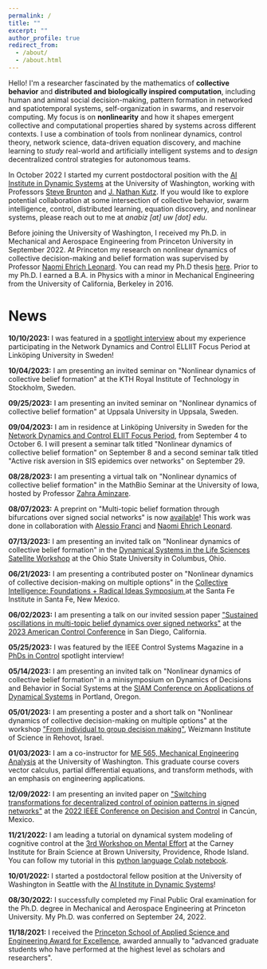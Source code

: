 ```yaml
---
permalink: /
title: ""
excerpt: ""
author_profile: true
redirect_from: 
  - /about/
  - /about.html
---
```



Hello! I'm a researcher fascinated by the mathematics of **collective behavior** and **distributed and biologically inspired computation**, including human and animal social decision-making, pattern formation in networked and spatiotemporal systems, self-organization in swarms, and reservoir computing. My focus is on **nonlinearity** and how it shapes emergent collective and computational properties shared by systems across different contexts. I use a combination of tools from nonlinear dynamics, control theory, network science, data-driven equation discovery, and machine learning to *study* real-world and artificially intelligent systems and to *design* decentralized control strategies for autonomous teams. 

In October 2022 I started my current postdoctoral position with the [AI Institute in Dynamic Systems](http://dynamicsai.org/) at the University of Washington, working with Professors [Steve Brunton](https://www.eigensteve.com/) and [J. Nathan Kutz](https://amath.washington.edu/people/j-nathan-kutz). If you would like to explore potential collaboration at some intersection of collective behavior, swarm intelligence, control, distributed learning, equation discovery, and nonlinear systems, please reach out to me at *anabiz [at] uw [dot] edu*. 

Before joining the University of Washington, I received my Ph.D. in Mechanical and Aerospace Engineering from Princeton University in September 2022. At Princeton my research on nonlinear dynamics of collective decision-making and belief formation was supervised by Professor [Naomi Ehrich Leonard](https://naomi.princeton.edu/). You can read my Ph.D thesis [here](https://naomi.princeton.edu/wp-content/uploads/sites/744/2022/09/AnastasiaThesis.pdf). Prior to my Ph.D. I earned a B.A. in Physics with a minor in Mechanical Engineering from the University of California, Berkeley in 2016.



News 
======

**10/10/2023:** I was featured in a [spotlight interview](https://liu.se/en/news-item/ambitious-guest-researcher-program-enhances-the-interdisciplinary-dialogue) about my experience participating in the Network Dynamics and Control
 ELLIIT Focus Period at Linköping University in Sweden!

**10/04/2023:** I am presenting an invited seminar on "Nonlinear dynamics of collective belief formation" at the KTH Royal Institute of Technology in Stockholm, Sweden. 

**09/25/2023:** I am presenting an invited seminar on "Nonlinear dynamics of collective belief formation" at Uppsala University in Uppsala, Sweden.

**09/04/2023:** I am in residence at Linköping University in Sweden for the [Network Dynamics and Control
 ELIIT Focus Period](https://elliit.se/news-and-events/focus-period-linkoping-2023/), from September 4 to October 6. I will present a seminar talk titled  "Nonlinear dynamics of collective belief formation" on September 8 and a second seminar talk titled "Active risk aversion in SIS epidemics over networks" on September 29. 

**08/28/2023:** I am presenting a virtual talk on "Nonlinear dynamics of collective belief formation" in the MathBio Seminar at the University of Iowa, hosted by Professor [Zahra Aminzare](https://math.uiowa.edu/people/zahra-aminzare).

**08/07/2023:** A preprint on "Multi-topic belief formation through bifurcations over signed social networks" is now [available](https://arxiv.org/abs/2308.02755)! This work was done in collaboration with [Alessio Franci](https://sites.google.com/site/francialessioac/) and [Naomi Ehrich Leonard](https://naomi.princeton.edu/).

**07/13/2023:** I am presenting an invited talk on "Nonlinear dynamics of collective belief formation" in the [Dynamical Systems in the Life Sciences Satellite Workshop](https://sites.google.com/d.umn.edu/dsls2023/home) at the Ohio State University in Columbus, Ohio.

**06/21/2023:** I am presenting a contributed poster on "Nonlinear dynamics of collective decision-making on multiple options"  in the [Collective Intelligence: Foundations + Radical Ideas Symposium
](https://www.santafe.edu/info/collective-intelligence-2023/about) at the Santa Fe Institute in Santa Fe, New Mexico.

**06/02/2023:** I am presenting a talk on our invited session paper ["Sustained oscillations in multi-topic belief dynamics over signed networks"](https://arxiv.org/abs/2210.00353) at the [2023 American Control Conference](https://acc2023.a2c2.org/) in San Diego, California.

**05/25/2023:** I was featured by the IEEE Control Systems Magazine in a [PhDs in Control](https://ieeexplore.ieee.org/document/10136420) spotlight interview!

**05/14/2023:** I am presenting an invited talk on "Nonlinear dynamics of collective belief formation" in a minisymposium on Dynamics of Decisions and Behavior in Social Systems at the [SIAM Conference on Applications of Dynamical Systems](https://www.siam.org/conferences/cm/conference/ds23) in Portland, Oregon.

**05/01/2023:** I am presenting a poster and a short talk on "Nonlinear dynamics of collective decision-making on multiple options" at the workshop ["From individual
to group decision making"](https://www.weizmann.ac.il/conferences/FITGD2023/), Weizmann Institute of Science in Rehovot, Israel.

**01/03/2023:** I am a co-instructor for [ME 565, Mechanical Engineering Analysis](https://faculty.washington.edu/sbrunton/me565/) at the University of Washington. This graduate course covers vector calculus, partial differential equations, and transform methods, with an emphasis on engineering applications. 

**12/09/2022:** I am presenting an invited paper on ["Switching transformations for decentralized control of opinion patterns in signed networks"](https://ieeexplore.ieee.org/abstract/document/9805772) at the [2022 IEEE Conference on Decision and Control](https://cdc2022.ieeecss.org/) in Cancún, Mexico.

**11/21/2022:** I am leading a tutorial on dynamical system modeling of cognitive control at the [3rd Workshop on Mental Effort](https://sites.google.com/view/mental-effort) at the Carney Institute for Brain Science at Brown University, Providence, Rhode Island. You can follow my tutorial in this [python language Colab notebook](https://drive.google.com/file/d/1NOA6vwDUw2xblq2v3CvLaGxE6QPpgELy/view?usp=sharing).

**10/01/2022:** I started a postdoctoral fellow position at the University of Washington in Seattle with the [AI Institute in Dynamic Systems](http://dynamicsai.org/)!

**08/30/2022:** I successfully completed my Final Public Oral examination for the Ph.D. degree in Mechanical and Aerospace Engineering at Princeton University. My Ph.D. was conferred on September 24, 2022. 

**11/18/2021:** I received the [Princeton School of Applied Science and Engineering Award for Excellence](https://engineering.princeton.edu/news/2021/12/08/award-excellence-honors-graduate-student-achievement-2), awarded annually to "advanced graduate students who have performed at the highest level as scholars and researchers".